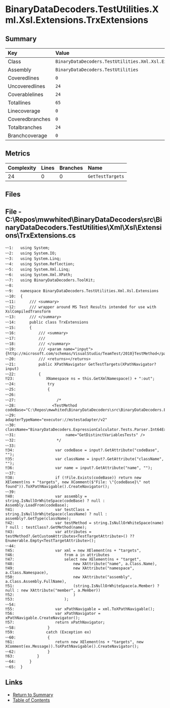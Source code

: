 ﻿# BinaryDataDecoders.TestUtilities.Xml.Xsl.Extensions.TrxExtensions

## Summary

| Key             | Value                                                               |
| :-------------- | :------------------------------------------------------------------ |
| Class           | `BinaryDataDecoders.TestUtilities.Xml.Xsl.Extensions.TrxExtensions` |
| Assembly        | `BinaryDataDecoders.TestUtilities`                                  |
| Coveredlines    | `0`                                                                 |
| Uncoveredlines  | `24`                                                                |
| Coverablelines  | `24`                                                                |
| Totallines      | `65`                                                                |
| Linecoverage    | `0`                                                                 |
| Coveredbranches | `0`                                                                 |
| Totalbranches   | `24`                                                                |
| Branchcoverage  | `0`                                                                 |

## Metrics

| Complexity | Lines | Branches | Name             |
| :--------- | :---- | :------- | :--------------- |
| 24         | 0     | 0        | `GetTestTargets` |

## Files

## File - C:\Repos\mwwhited\BinaryDataDecoders\src\BinaryDataDecoders.TestUtilities\Xml\Xsl\Extensions\TrxExtensions.cs

```CSharp
〰1:   using System;
〰2:   using System.IO;
〰3:   using System.Linq;
〰4:   using System.Reflection;
〰5:   using System.Xml.Linq;
〰6:   using System.Xml.XPath;
〰7:   using BinaryDataDecoders.ToolKit;
〰8:   
〰9:   namespace BinaryDataDecoders.TestUtilities.Xml.Xsl.Extensions
〰10:  {
〰11:      /// <summary>
〰12:      /// wrapper around MS Test Results intended for use with XslCompiledTransform
〰13:      /// </summary>
〰14:      public class TrxExtensions
〰15:      {
〰16:          /// <summary>
〰17:          ///
〰18:          /// </summary>
〰19:          /// <param name="input">{http://microsoft.com/schemas/VisualStudio/TeamTest/2010}TestMethod</param>
〰20:          /// <returns></returns>
〰21:          public XPathNavigator GetTestTargets(XPathNavigator? input)
〰22:          {
‼23:              XNamespace ns = this.GetXmlNamespace() + ":out";
〰24:              try
〰25:              {
〰26:  
〰27:                  /*
〰28:                <TestMethod codeBase="C:\Repos\mwwhited\BinaryDataDecoders\src\BinaryDataDecoders.ExpressionCalculator.Tests\bin\Debug\netcoreapp3.1\BinaryDataDecoders.ExpressionCalculator.Tests.dll"
〰29:                      adapterTypeName="executor://mstestadapter/v2"
〰30:                      className="BinaryDataDecoders.ExpressionCalculator.Tests.Parser.Int64ExpressionParserTests"
〰31:                      name="GetDistinctVariablesTests" />
〰32:                  */
〰33:  
‼34:                  var codeBase = input?.GetAttribute("codeBase", "");
‼35:                  var className = input?.GetAttribute("className", "");
‼36:                  var name = input?.GetAttribute("name", "");
〰37:  
‼38:                  if (!File.Exists(codeBase)) return new XElement(ns + "targets", new XComment($"File: \"{codeBase}\" not found")).ToXPathNavigable().CreateNavigator();
〰39:  
‼40:                  var assembly = string.IsNullOrWhiteSpace(codeBase) ? null : Assembly.LoadFrom(codeBase);
‼41:                  var testClass = string.IsNullOrWhiteSpace(className) ? null : assembly?.GetType(className);
‼42:                  var testMethod = string.IsNullOrWhiteSpace(name) ? null : testClass?.GetMethod(name);
‼43:                  var attributes = testMethod?.GetCustomAttributes<TestTargetAttribute>() ?? Enumerable.Empty<TestTargetAttribute>();
〰44:  
‼45:                  var xml = new XElement(ns + "targets",
‼46:                      from a in attributes
‼47:                      select new XElement(ns + "target",
‼48:                          new XAttribute("name", a.Class.Name),
‼49:                          new XAttribute("namespace", a.Class.Namespace),
‼50:                          new XAttribute("assembly", a.Class.Assembly.FullName),
‼51:                          (string.IsNullOrWhiteSpace(a.Member) ? null : new XAttribute("member", a.Member))
‼52:                          )
‼53:                      );
〰54:  
‼55:                  var xPathNavigable = xml.ToXPathNavigable();
‼56:                  var xPathNavigator = xPathNavigable.CreateNavigator();
‼57:                  return xPathNavigator;
〰58:              }
‼59:              catch (Exception ex)
〰60:              {
‼61:                  return new XElement(ns + "targets", new XComment(ex.Message)).ToXPathNavigable().CreateNavigator();
〰62:              }
‼63:          }
〰64:      }
〰65:  }
```

## Links

* [Return to Summary](Summary.md)
* [Table of Contents](../TOC.md)

